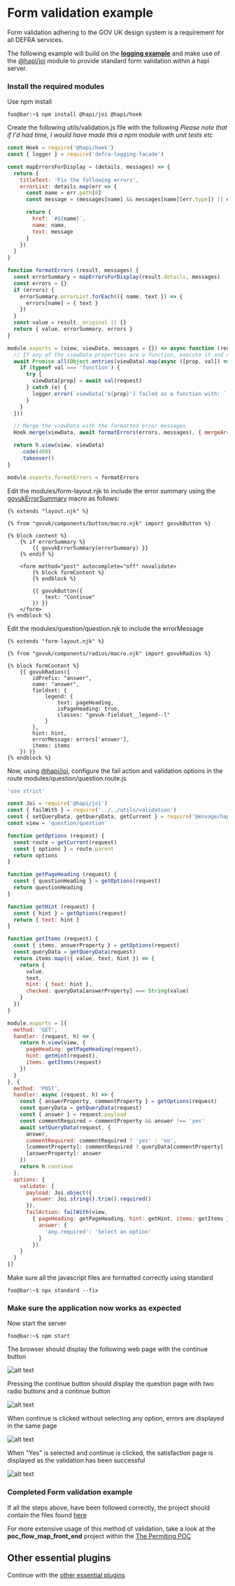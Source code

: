 # Form validation example

Form validation adhering to the GOV UK design system is a requirement for all DEFRA services.

The following example will build on the **[logging example](../logging-example/README.md)** and make use of the [@hapi/joi](https://www.npmjs.com/package/@hapi/joi) module to provide standard form validation within a hapi server.

### Install the required modules
Use npm install
```console
foo@bar:~$ npm install @hapi/joi @hapi/hoek
```

Create the following utils/validation.js file with the following
_Please note that if I'd had time, I would have made this a npm module with unit tests etc_
```js
const Hoek = require('@hapi/hoek')
const { logger } = require('defra-logging-facade')

const mapErrorsForDisplay = (details, messages) => {
  return {
    titleText: 'Fix the following errors',
    errorList: details.map(err => {
      const name = err.path[0]
      const message = (messages[name] && messages[name][err.type]) || err.message

      return {
        href: `#${name}`,
        name: name,
        text: message
      }
    })
  }
}

function formatErrors (result, messages) {
  const errorSummary = mapErrorsForDisplay(result.details, messages)
  const errors = {}
  if (errors) {
    errorSummary.errorList.forEach(({ name, text }) => {
      errors[name] = { text }
    })
  }
  const value = result._original || {}
  return { value, errorSummary, errors }
}

module.exports = (view, viewData, messages = {}) => async function (request, h, errors) {
  // If any of the viewData properties are a function, execute it and return the result
  await Promise.all(Object.entries(viewData).map(async ([prop, val]) => {
    if (typeof val === 'function') {
      try {
        viewData[prop] = await val(request)
      } catch (e) {
        logger.error(`viewData['${prop}'] failed as a function with: `, e)
      }
    }
  }))

  // Merge the viewData with the formatted error messages
  Hoek.merge(viewData, await formatErrors(errors, messages), { mergeArrays: false })

  return h.view(view, viewData)
    .code(400)
    .takeover()
}

module.exports.formatErrors = formatErrors
```

Edit the modules/form-layout.njk to include the error summary using the [govukErrorSummary](https://design-system.service.gov.uk/components/error-summary/) macro as follows:
```twig
{% extends "layout.njk" %}

{% from "govuk/components/button/macro.njk" import govukButton %}

{% block content %}
    {% if errorSummary %}
        {{ govukErrorSummary(errorSummary) }}
    {% endif %}

    <form method="post" autocomplete="off" novalidate>
        {% block formContent %}
        {% endblock %}

        {{ govukButton({
            text: "Continue"
        }) }}
    </form>
{% endblock %}
```

Edit the modules/question/question.njk to include the errorMessage
```twig
{% extends "form-layout.njk" %}

{% from "govuk/components/radios/macro.njk" import govukRadios %}

{% block formContent %}
    {{ govukRadios({
        idPrefix: "answer",
        name: "answer",
        fieldset: {
            legend: {
                text: pageHeading,
                isPageHeading: true,
                classes: "govuk-fieldset__legend--l"
            }
        },
        hint: hint,
        errorMessage: errors['answer'],
        items: items
    }) }}
{% endblock %}
```

Now, using [@hapi/joi](https://www.npmjs.com/package/@hapi/joi), configure the fail action and validation options in the route modules/question/question.route.js
```js
'use strict'

const Joi = require('@hapi/joi')
const { failWith } = require('../../utils/validation')
const { setQueryData, getQueryData, getCurrent } = require('@envage/hapi-govuk-journey-map')
const view = 'question/question'

function getOptions (request) {
  const route = getCurrent(request)
  const { options } = route.parent
  return options
}

function getPageHeading (request) {
  const { questionHeading } = getOptions(request)
  return questionHeading
}

function getHint (request) {
  const { hint } = getOptions(request)
  return { text: hint }
}

function getItems (request) {
  const { items, answerProperty } = getOptions(request)
  const queryData = getQueryData(request)
  return items.map(({ value, text, hint }) => {
    return {
      value,
      text,
      hint: { text: hint },
      checked: queryData[answerProperty] === String(value)
    }
  })
}

module.exports = [{
  method: 'GET',
  handler: (request, h) => {
    return h.view(view, {
      pageHeading: getPageHeading(request),
      hint: getHint(request),
      items: getItems(request)
    })
  }
}, {
  method: 'POST',
  handler: async (request, h) => {
    const { answerProperty, commentProperty } = getOptions(request)
    const queryData = getQueryData(request)
    const { answer } = request.payload
    const commentRequired = commentProperty && answer !== 'yes'
    await setQueryData(request, {
      answer,
      commentRequired: commentRequired ? 'yes' : 'no',
      [commentProperty]: commentRequired ? queryData[commentProperty] : undefined,
      [answerProperty]: answer
    })
    return h.continue
  },
  options: {
    validate: {
      payload: Joi.object({
        answer: Joi.string().trim().required()
      }),
      failAction: failWith(view,
        { pageHeading: getPageHeading, hint: getHint, items: getItems }, {
          answer: {
            'any.required': 'Select an option'
          }
        })
    }
  }
}]
```

Make sure all the javascript files are formatted correctly using standard
```console
foo@bar:~$ npx standard --fix
```

### Make sure the application now works as expected

Now start the server
```console
foo@bar:~$ npm start
```

The browser should display the following web page with the continue button

![alt text](../screen-shots/home.png "home page")

Pressing the continue button should display the question page with two radio buttons and a continue button

![alt text](../screen-shots/like-my-example.png "question page")

When continue is clicked without selecting any option, errors are displayed in the same page

![alt text](../screen-shots/form-validation.png "Form validation page")

When "Yes" is selected and continue is clicked, the satisfaction page is displayed as the validation has been successful

![alt text](../screen-shots/measure-satisfaction.png "satisfaction page")

### Completed Form validation example
If all the steps above, have been followed correctly, the project should contain the files found [here](.)

For more extensive usage of this method of validation, take a look at the **poc_flow_map_front_end** project within the [The Permiting POC](https://github.com/DEFRA/permit-poc)

## Other essential plugins
Continue with the [other essential plugins](../README.md)
